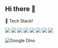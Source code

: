 ## Hi there 👋

🧰 Tech Stack!

<img src="{https://img.shields.io/badge/GitHub-100000?style=for-the-badge&logo=github&logoColor=white}" />
<img src="{https://img.shields.io/badge/Visual_Studio_Code-0078D4?style=for-the-badge&logo=visual%20studio%20code&logoColor=white}" />
<img src="{https://img.shields.io/badge/JavaScript-323330?style=for-the-badge&logo=javascript&logoColor=F7DF1E}" />
<img src="{https://img.shields.io/badge/HTML5-E34F26?style=for-the-badge&logo=html5&logoColor=white}" />
<img src="{https://img.shields.io/badge/CSS3-1572B6?style=for-the-badge&logo=css3&logoColor=white}" />
<img src="{https://img.shields.io/badge/Tailwind_CSS-38B2AC?style=for-the-badge&logo=tailwind-css&logoColor=white}" />
<img src="{https://img.shields.io/badge/Bootstrap-563D7C?style=for-the-badge&logo=bootstrap&logoColor=white}" />
<img src="{https://img.shields.io/badge/Wordpress-21759B?style=for-the-badge&logo=wordpress&logoColor=white}" />

![Google Dino](https://raw.githubusercontent.com/saadeghi/saadeghi/refs/heads/master/dino.gif)


<!-- <img src="{BadgeURLHere}" /> -->
<!--
**WilliamsjAlva/WilliamsjAlva** is a ✨ _special_ ✨ repository because its `README.md` (this file) appears on your GitHub profile.

Here are some ideas to get you started:

- 🔭 I’m currently working on ...
- 🌱 I’m currently learning ...
- 👯 I’m looking to collaborate on ...
- 🤔 I’m looking for help with ...
- 💬 Ask me about ...
- 📫 How to reach me: ...
- 😄 Pronouns: ...
- ⚡ Fun fact: ...
-->
